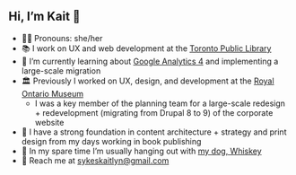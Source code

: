 ## Hi, I’m Kait 👋

- 👩‍💻 Pronouns: she/her
- 📚 I work on UX and web development at the [Toronto Public Library](https://torontopubliclibrary.ca)
- 🧩 I’m currently learning about [Google Analytics 4](https://support.google.com/analytics/answer/11583528) and implementing a large-scale migration
- 🏛 Previously I worked on UX, design, and development at the [Royal Ontario Museum](https://www.rom.on.ca)
  - I was a key member of the planning team for a large-scale redesign + redevelopment (migrating from Drupal 8 to 9) of the corporate website
- 📖 I have a strong foundation in content architecture + strategy and print design from my days working in book publishing
- 🐶 In my spare time I’m usually hanging out with [my dog, Whiskey](https://www.instagram.com/p/CGRK_gOgf1r/)
- 📧 Reach me at [sykeskaitlyn@gmail.com](mailto:sykeskaitlyn@gmail.com)
